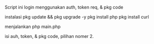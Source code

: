 Script ini login menggunakan auth, token req, & pkg code

instalasi
pkg update && pkg upgrade -y
pkg install php
pkg install curl

menjalankan
php main.php

isi auh, token, & pkg code, pilihan nomer 2. 
